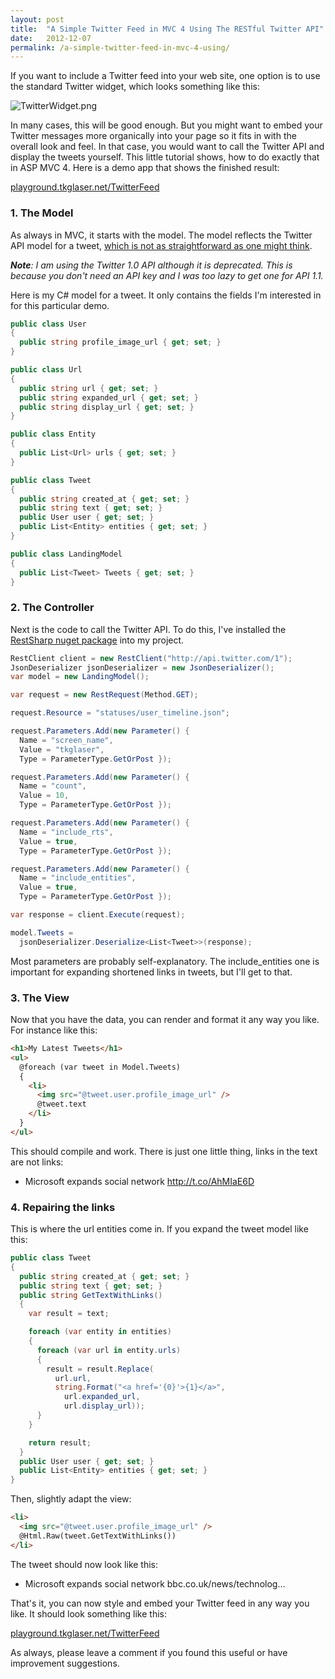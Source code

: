 ```yaml
---
layout: post
title:  "A Simple Twitter Feed in MVC 4 Using The RESTful Twitter API"
date:   2012-12-07
permalink: /a-simple-twitter-feed-in-mvc-4-using/
---
```

If you want to include a Twitter feed into your web site, one option is to use the standard Twitter widget, which looks 
something like this:

![TwitterWidget.png](/assets/blog/images/TwitterWidget.png)

In many cases, this will be good enough. But you might want to embed your Twitter messages more organically into your page so it fits in with the overall look and feel. In that case, you would want to call the Twitter API and display the tweets yourself. This little tutorial shows, how to do exactly that in ASP MVC 4.    Here is a demo app that shows the finished result:

[playground.tkglaser.net/TwitterFeed](http://playground.tkglaser.net/TwitterFeed)

### 1. The Model
As always in MVC, it starts with the model. The model reflects the Twitter API model for a tweet, 
[which is not as straightforward as one might think](https://dev.twitter.com/docs/api/1/get/statuses/user_timeline).

_**Note**: I am using the Twitter 1.0 API although it is deprecated. This is because you don't need an API key and I was too lazy 
to get one for API 1.1._

Here is my C# model for a tweet. It only contains the fields I'm interested in for this particular demo.
```csharp
public class User
{
  public string profile_image_url { get; set; }
}

public class Url
{
  public string url { get; set; }
  public string expanded_url { get; set; }
  public string display_url { get; set; }
}

public class Entity
{
  public List<Url> urls { get; set; }
}

public class Tweet
{
  public string created_at { get; set; }
  public string text { get; set; }
  public User user { get; set; }
  public List<Entity> entities { get; set; }
}

public class LandingModel
{
  public List<Tweet> Tweets { get; set; }
}
```
### 2. The Controller
Next is the code to call the Twitter API. To do this, I've installed the [RestSharp nuget package](http://nuget.org/packages/RestSharp) into my project.
```csharp
RestClient client = new RestClient("http://api.twitter.com/1");
JsonDeserializer jsonDeserializer = new JsonDeserializer();
var model = new LandingModel();

var request = new RestRequest(Method.GET);

request.Resource = "statuses/user_timeline.json";

request.Parameters.Add(new Parameter() { 
  Name = "screen_name", 
  Value = "tkglaser", 
  Type = ParameterType.GetOrPost });

request.Parameters.Add(new Parameter() { 
  Name = "count", 
  Value = 10, 
  Type = ParameterType.GetOrPost });

request.Parameters.Add(new Parameter() { 
  Name = "include_rts", 
  Value = true, 
  Type = ParameterType.GetOrPost });

request.Parameters.Add(new Parameter() { 
  Name = "include_entities", 
  Value = true, 
  Type = ParameterType.GetOrPost });

var response = client.Execute(request);

model.Tweets =
  jsonDeserializer.Deserialize<List<Tweet>>(response);
```
Most parameters are probably self-explanatory. The include_entities one is important for expanding shortened links in tweets, but I'll get to that.
### 3. The View
Now that you have the data, you can render and format it any way you like. For instance like this:
```html
<h1>My Latest Tweets</h1>
<ul>
  @foreach (var tweet in Model.Tweets)
  {
    <li>
      <img src="@tweet.user.profile_image_url" />
      @tweet.text
    </li>
  }
</ul>
```
This should compile and work. There is just one little thing, links in the text are not links:
- Microsoft expands social network http://t.co/AhMIaE6D

### 4. Repairing the links
This is where the url entities come in. If you expand the tweet model like this:
```csharp
public class Tweet
{
  public string created_at { get; set; }
  public string text { get; set; }
  public string GetTextWithLinks()
  {
    var result = text;

    foreach (var entity in entities)
    {
      foreach (var url in entity.urls)
      {
        result = result.Replace(
          url.url,
          string.Format("<a href='{0}'>{1}</a>",
            url.expanded_url,
            url.display_url));
      }
    }

    return result;
  }
  public User user { get; set; }
  public List<Entity> entities { get; set; }
}
```
Then, slightly adapt the view:
```html
<li>
  <img src="@tweet.user.profile_image_url" />
  @Html.Raw(tweet.GetTextWithLinks())
</li>
```
The tweet should now look like this:
- Microsoft expands social network bbc.co.uk/news/technolog…

That's it, you can now style and embed your Twitter feed in any way you like. It should look something like this:

[playground.tkglaser.net/TwitterFeed](http://playground.tkglaser.net/TwitterFeed)

As always, please leave a comment if you found this useful or have improvement suggestions.
